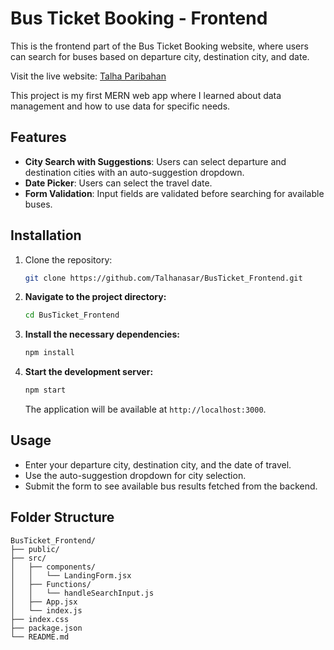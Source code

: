 # Bus Ticket Booking - Frontend

This is the frontend part of the Bus Ticket Booking website, where users can search for buses based on departure city, destination city, and date.

Visit the live website: [Talha Paribahan](https://talha-paribahan.vercel.app/)

This project is my first MERN web app where I learned about data management and how to use data for specific needs.

## Features

- **City Search with Suggestions**: Users can select departure and destination cities with an auto-suggestion dropdown.
- **Date Picker**: Users can select the travel date.
- **Form Validation**: Input fields are validated before searching for available buses.

## Installation

1. Clone the repository:
   ```bash
   git clone https://github.com/Talhanasar/BusTicket_Frontend.git
   ```

2. **Navigate to the project directory:**

    ```bash
    cd BusTicket_Frontend
    ```

3. **Install the necessary dependencies:**

    ```bash
    npm install
    ```

4. **Start the development server:**

    ```bash
    npm start
    ```

    The application will be available at `http://localhost:3000`.

## Usage

- Enter your departure city, destination city, and the date of travel.
- Use the auto-suggestion dropdown for city selection.
- Submit the form to see available bus results fetched from the backend.

## Folder Structure

```plaintext
BusTicket_Frontend/
├── public/
├── src/
│   ├── components/
│   │   └── LandingForm.jsx
│   ├── Functions/
│   │   └── handleSearchInput.js
│   ├── App.jsx
│   └── index.js
├── index.css
├── package.json
└── README.md
